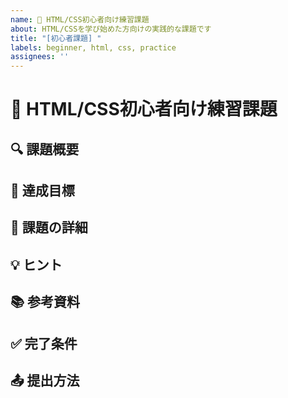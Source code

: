 ```yaml
---
name: 🌱 HTML/CSS初心者向け練習課題
about: HTML/CSSを学び始めた方向けの実践的な課題です
title: "[初心者課題] "
labels: beginner, html, css, practice
assignees: ''
---
```


# 🌱 HTML/CSS初心者向け練習課題

## 🔍 課題概要
<!-- ここには課題の基本情報を記載します -->

## 🎯 達成目標
<!-- この課題で達成したい学習目標を記載します -->

## 📝 課題の詳細
<!-- 課題の具体的な内容を詳しく説明します -->

## 💡 ヒント
<!-- 課題を解決するためのヒントを必要に応じて提供します -->

## 📚 参考資料
<!-- 役立つ参考ドキュメントやサイトのリンクを載せます -->

## ✅ 完了条件
<!-- 課題が完了したと言えるための条件を明記します -->

## 📤 提出方法
<!-- 課題の提出方法や確認方法について説明します --> 